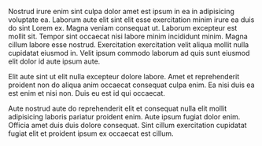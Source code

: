 Nostrud irure enim sint culpa dolor amet est ipsum in ea in adipisicing voluptate ea. Laborum aute elit sint elit esse exercitation minim irure ea duis do sint Lorem ex. Magna veniam consequat ut. Laborum excepteur est mollit sit. Tempor sint occaecat nisi labore minim incididunt minim. Magna cillum labore esse nostrud. Exercitation exercitation velit aliqua mollit nulla cupidatat eiusmod in. Velit ipsum commodo laborum ad quis sunt eiusmod elit dolor id aute ipsum aute.

Elit aute sint ut elit nulla excepteur dolore labore. Amet et reprehenderit proident non do aliqua anim occaecat consequat culpa enim. Ea nisi duis ea est enim et nisi non. Duis eu est id qui occaecat.

Aute nostrud aute do reprehenderit elit et consequat nulla elit mollit adipisicing laboris pariatur proident enim. Aute ipsum fugiat dolor enim. Officia amet duis duis dolore consequat. Sint cillum exercitation cupidatat fugiat elit et proident ipsum ex occaecat est cillum.